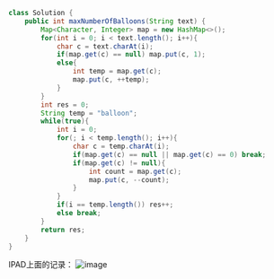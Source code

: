 ``` java
class Solution {
    public int maxNumberOfBalloons(String text) {
        Map<Character, Integer> map = new HashMap<>();
        for(int i = 0; i < text.length(); i++){
            char c = text.charAt(i);
            if(map.get(c) == null) map.put(c, 1);
            else{
                int temp = map.get(c);
                map.put(c, ++temp);
            }
        }
        int res = 0;
        String temp = "balloon";
        while(true){
            int i = 0;
            for(; i < temp.length(); i++){
                char c = temp.charAt(i);
                if(map.get(c) == null || map.get(c) == 0) break;
                if(map.get(c) != null){
                    int count = map.get(c);
                    map.put(c, --count);
                }
            }
            if(i == temp.length()) res++;
            else break;
        }
        return res;
    }
}
```
IPAD上面的记录：
![image](https://github.com/miniCcc/leetcode-cc/blob/master/1189-%E2%80%9C%E6%B0%94%E7%90%83%E2%80%9D%E7%9A%84%E6%9C%80%E5%A4%A7%E6%95%B0%E9%87%8F/20200523090626.png)
